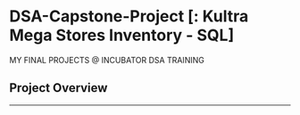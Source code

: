 # DSA-Capstone-Project [: Kultra Mega Stores Inventory - SQL]
MY FINAL PROJECTS @ INCUBATOR DSA TRAINING 

## Project Overview 
-----
